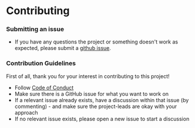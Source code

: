 # Contributing

### Submitting an issue
* If you have any questions the project or something doesn't work as expected, please submit a [github issue](../../issues).

### Contribution Guidelines
First of all, thank you for your interest in contributing to this project!

* Follow [Code of Conduct](./CODE_OF_CONDUCT.md)
* Make sure there is a GitHub issue for what you want to work on
* If a relevant issue already exists, have a discussion within that issue (by commenting) - and make sure the project-leads are okay with your approach
* If no relevant issue exists, please open a new issue to start a discussion


